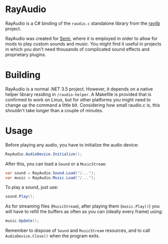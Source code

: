 RayAudio
===

RayAudio is a C# binding of the `raudio.c` standalone library from the [raylib](https://github.com/raysan5/raylib) project.

RayAudio was created for [Semi](https://github.com/modthegungeon/Semi), where it is employed in order to allow for mods to play custom sounds and music. You might find it useful in projects in which you don't need thousands of complicated sound effects and proprietary plugins.

Building
===

RayAudio is a normal .NET 3.5 project. However, it depends on a native helper library residing in `/raudio-helper`. A Makefile is provided that is confirmed to work on Linux, but for other platforms you might need to change up the command a little bit. Considering how small raudio.c is, this shouldn't take longer than a couple of minutes.

Usage
===

Before playing any audio, you have to initialize the audio device:

```cs
RayAudio.AudioDevice.Initialize();
```

After this, you can load a `Sound` or a `MusicStream`:

```cs
var sound = RayAudio.Sound.Load("/...");
var music = RayAudio.Music.Load("/...");
```

To play a sound, just use:

```cs
sound.Play();
```

As for streaming files (`MusicStream`), after playing them (`music.Play()`) you will have to refill the buffers as often as you can (ideally every frame) using:

```cs
music.Update();
```

Remember to dispose of `Sound` and `MusicStream` resources, and to call `AudioDevice.Close()` when the program exits.
